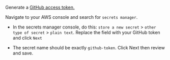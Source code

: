 Generate a [GitHub access token.](https://docs.github.com/en/authentication/keeping-your-account-and-data-secure/managing-your-personal-access-tokens#:~:text=been%20verified%20yet.-,In%20the%20upper%2Dright%20corner%20of%20any%20page%2C%20click%20your,Generate%20new%20token%20(classic).) 

Navigate to your AWS console and search for `secrets manager`.

- In the secrets manager console, do this: `store a new secret` > `other type of secret` > `plain text`. Replace the field with your GitHub token and click `Next`

- The secret name should be exactly `github-token`. Click Next then review and save.